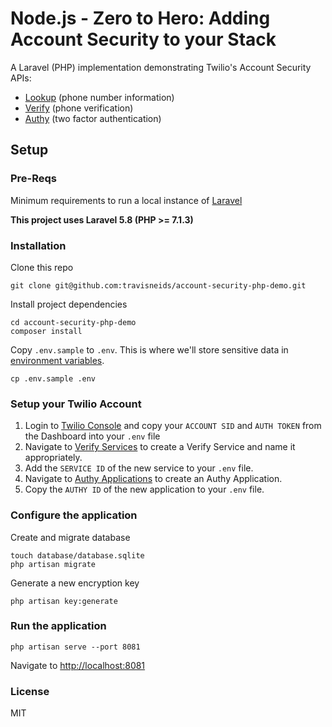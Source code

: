 # Node.js - Zero to Hero: Adding Account Security to your Stack

A Laravel (PHP) implementation demonstrating Twilio's Account Security APIs:

* [Lookup](https://www.twilio.com/docs/lookup/api) (phone number information)
* [Verify](https://www.twilio.com/docs/verify/api) (phone verification)
* [Authy](https://www.twilio.com/docs/authy/api) (two factor authentication)

## Setup

### Pre-Reqs

Minimum requirements to run a local instance of [Laravel](https://laravel.com/docs/5.8/installation#installation)  

**This project uses Laravel 5.8 (PHP >= 7.1.3)**

### Installation
Clone this repo
```
git clone git@github.com:travisneids/account-security-php-demo.git
```

Install project dependencies
```
cd account-security-php-demo
composer install
```

Copy `.env.sample` to `.env`. This is where we'll store sensitive data in [environment variables](https://www.twilio.com/blog/2017/01/how-to-set-environment-variables.html). 

```
cp .env.sample .env
```

### Setup your Twilio Account

1. Login to [Twilio Console](https://www.twilio.com/console) and copy your `ACCOUNT SID` and `AUTH TOKEN` from the Dashboard into your `.env` file
2. Navigate to [Verify Services](https://www.twilio.com/console/verify/services) to create a Verify Service and name it appropriately.
3. Add the `SERVICE ID` of the new service to your `.env` file.
4. Navigate to [Authy Applications](https://www.twilio.com/console/authy/applications) to create an Authy Application.
5. Copy the `AUTHY ID` of the new application to your `.env` file.

### Configure the application

Create and migrate database
```
touch database/database.sqlite
php artisan migrate
```

Generate a new encryption key
```
php artisan key:generate
```

### Run the application
```
php artisan serve --port 8081
```
Navigate to [http://localhost:8081](http://localhost:8081)

### License
MIT
